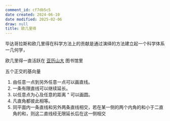 ```yaml
---
comment_id: cf7db5c5
date created: 2024-06-10
date modified: 2025-02-06
draw: null
title: 欧几里得
---
```

毕达哥拉斯和欧几里得在科学方法上的贡献是通过演绎的方法建立起一个科学体系一几何学，

<!-- more -->

欧几里得一直活跃在 [亚历山大](亚历山大.md) 图书馆里

五个正交的基向量

1. 由任意一点到另外任意一点可以画直线。
2. 一条有限直线可以继续延长。
3. 以任意点为心及任意的距离 " 可以画圆。
4. 凡直角都彼此相等。
5. 同平面内一条直线和另外两条直线相交，若在某一侧的两个内角的和小于二直角的和，则这二直线经无限延长后在这一侧相交
